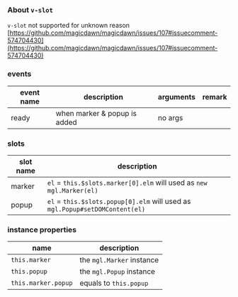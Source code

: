 ### About `v-slot`

`v-slot` not supported for unknown reason
[https://github.com/magicdawn/magicdawn/issues/107#issuecomment-574704430](https://github.com/magicdawn/magicdawn/issues/107#issuecomment-574704430)

### events

| event name | description                  | arguments | remark |
| ---------- | ---------------------------- | --------- | ------ |
| ready      | when marker & popup is added | no args   |        |

### slots

| slot name | description                                                                  |
| --------- | ---------------------------------------------------------------------------- |
| marker    | `el` = `this.$slots.marker[0].elm` will used as `new mgl.Marker(el)`         |
| popup     | `el` = `this.$slots.popup[0].elm` will used as `mgl.Popup#setDOMContent(el)` |

### instance properties

| name                | description               |
| ------------------- | ------------------------- |
| `this.marker`       | the `mgl.Marker` instance |
| `this.popup`        | the `mgl.Popup` instance  |
| `this.marker.popup` | equals to `this.popup`    |
